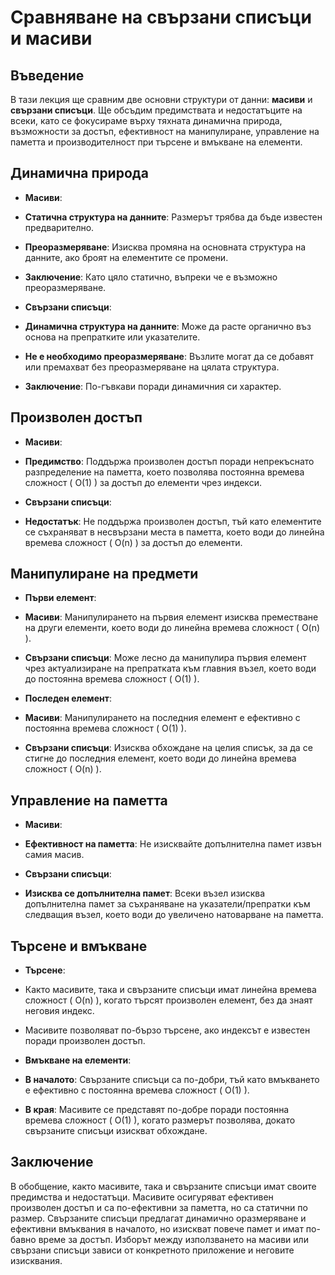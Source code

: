 # Сравняване на свързани списъци и масиви

## Въведение
В тази лекция ще сравним две основни структури от данни: **масиви** и **свързани списъци**. Ще обсъдим предимствата и недостатъците на всеки, като се фокусираме върху тяхната динамична природа, възможности за достъп, ефективност на манипулиране, управление на паметта и производителност при търсене и вмъкване на елементи.

## Динамична природа
- **Масиви**:
 - **Статична структура на данните**: Размерът трябва да бъде известен предварително.
 - **Преоразмеряване**: Изисква промяна на основната структура на данните, ако броят на елементите се промени.
 - **Заключение**: Като цяло статично, въпреки че е възможно преоразмеряване.

- **Свързани списъци**:
 - **Динамична структура на данните**: Може да расте органично въз основа на препратките или указателите.
 - **Не е необходимо преоразмеряване**: Възлите могат да се добавят или премахват без преоразмеряване на цялата структура.
 - **Заключение**: По-гъвкави поради динамичния си характер.

## Произволен достъп
- **Масиви**:
 - **Предимство**: Поддържа произволен достъп поради непрекъснато разпределение на паметта, което позволява постоянна времева сложност \( O(1) \) за достъп до елементи чрез индекси.

- **Свързани списъци**:
 - **Недостатък**: Не поддържа произволен достъп, тъй като елементите се съхраняват в несвързани места в паметта, което води до линейна времева сложност \( O(n) \) за достъп до елементи.

## Манипулиране на предмети
- **Първи елемент**:
 - **Масиви**: Манипулирането на първия елемент изисква преместване на други елементи, което води до линейна времева сложност \( O(n) \).
 - **Свързани списъци**: Може лесно да манипулира първия елемент чрез актуализиране на препратката към главния възел, което води до постоянна времева сложност \( O(1) \).

- **Последен елемент**:
 - **Масиви**: Манипулирането на последния елемент е ефективно с постоянна времева сложност \( O(1) \).
 - **Свързани списъци**: Изисква обхождане на целия списък, за да се стигне до последния елемент, което води до линейна времева сложност \( O(n) \).

## Управление на паметта
- **Масиви**:
 - **Ефективност на паметта**: Не изисквайте допълнителна памет извън самия масив.

- **Свързани списъци**:
 - **Изисква се допълнителна памет**: Всеки възел изисква допълнителна памет за съхраняване на указатели/препратки към следващия възел, което води до увеличено натоварване на паметта.

## Търсене и вмъкване
- **Търсене**:
 - Както масивите, така и свързаните списъци имат линейна времева сложност \( O(n) \), когато търсят произволен елемент, без да знаят неговия индекс.
 - Масивите позволяват по-бързо търсене, ако индексът е известен поради произволен достъп.

- **Вмъкване на елементи**:
 - **В началото**: Свързаните списъци са по-добри, тъй като вмъкването е ефективно с постоянна времева сложност \( O(1) \).
 - **В края**: Масивите се представят по-добре поради постоянна времева сложност \( O(1) \), когато размерът позволява, докато свързаните списъци изискват обхождане.

## Заключение
В обобщение, както масивите, така и свързаните списъци имат своите предимства и недостатъци. Масивите осигуряват ефективен произволен достъп и са по-ефективни за паметта, но са статични по размер. Свързаните списъци предлагат динамично оразмеряване и ефективни вмъквания в началото, но изискват повече памет и имат по-бавно време за достъп. Изборът между използването на масиви или свързани списъци зависи от конкретното приложение и неговите изисквания.
